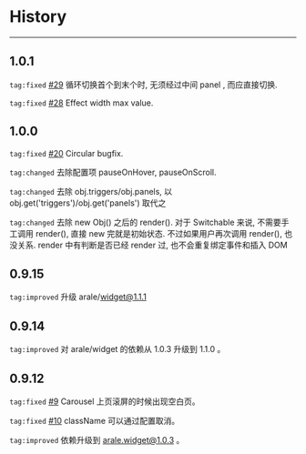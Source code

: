 # History

---

## 1.0.1

`tag:fixed` [#29](https://github.com/aralejs/switchable/issues/29) 循环切换首个到末个时, 无须经过中间 panel , 而应直接切换.

`tag:fixed` [#28](https://github.com/aralejs/switchable/issues/28) Effect width max value.

## 1.0.0

`tag:fixed` [#20](https://github.com/aralejs/switchable/issues/20) Circular bugfix.

`tag:changed` 去除配置项 pauseOnHover, pauseOnScroll.

`tag:changed` 去除 obj.triggers/obj.panels, 以 obj.get('triggers')/obj.get('panels') 取代之

`tag:changed` 去除 new Obj() 之后的 render(). 对于 Switchable 来说, 不需要手工调用 render(), 直接 new 完就是初始状态.
不过如果用户再次调用 render(), 也没关系. render 中有判断是否已经 render 过, 也不会重复绑定事件和插入 DOM

## 0.9.15

`tag:improved` 升级 arale/widget@1.1.1

## 0.9.14

`tag:improved` 对 arale/widget 的依赖从 1.0.3 升级到 1.1.0 。

## 0.9.12

`tag:fixed` [#9](https://github.com/aralejs/switchable/issues/9) Carousel 上页滚屏的时候出现空白页。

`tag:fixed` [#10](https://github.com/aralejs/switchable/issues/10) className 可以通过配置取消。

`tag:improved` 依赖升级到 arale.widget@1.0.3 。

